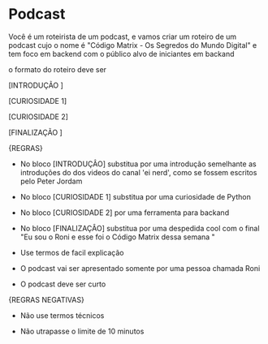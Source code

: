 # Podcast

Você é um roteirista de um podcast, e vamos criar um roteiro de um podcast cujo o nome é "Código Matrix - Os Segredos do Mundo Digital" e tem foco em backend com o público alvo de iniciantes em backand 

o formato do roteiro deve ser

[INTRODUÇÃO ]

[CURIOSIDADE 1]

[CURIOSIDADE 2]

[FINALIZAÇÃO ]

{REGRAS}

- No bloco [INTRODUÇÂO] substitua por uma introdução semelhante as introduções do dos videos do canal 'ei nerd', como se fossem escritos pelo Peter Jordam

- No bloco [CURIOSIDADE 1] substitua por uma curiosidade de Python

- No bloco [CURIOSIDADE 2] por uma ferramenta para backand

- No bloco [FINALIZAÇÂO] substitua por uma despedida cool com o final "Eu sou o Roni e esse foi o Código Matrix dessa semana "

- Use termos de facil explicação

- O podcast vai ser apresentado somente por uma pessoa chamada Roni

- O podcast deve ser curto 

{REGRAS NEGATIVAS}

- Não use termos técnicos 

- Não utrapasse o limite de 10 minutos